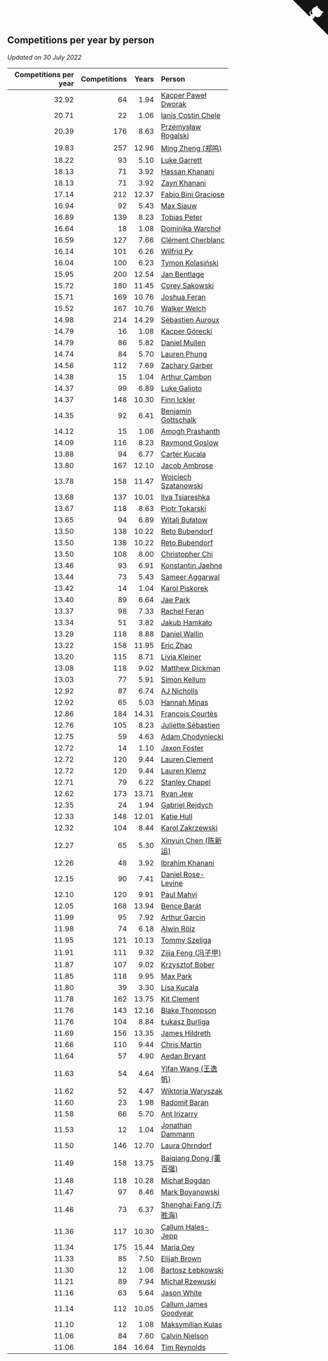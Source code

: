 ## Competitions per year by person

*Updated on 30 July 2022*

| Competitions per year | Competitions | Years | Person |
| ---: | ---: | ---: | :--- |
| 32.92 | 64 | 1.94 | [Kacper Paweł Dworak](https://www.worldcubeassociation.org/persons/2020DWOR01) |
| 20.71 | 22 | 1.06 | [Ianis Costin Chele](https://www.worldcubeassociation.org/persons/2021CHEL01) |
| 20.39 | 176 | 8.63 | [Przemysław Rogalski](https://www.worldcubeassociation.org/persons/2013ROGA02) |
| 19.83 | 257 | 12.96 | [Ming Zheng (郑鸣)](https://www.worldcubeassociation.org/persons/2009ZHEN11) |
| 18.22 | 93 | 5.10 | [Luke Garrett](https://www.worldcubeassociation.org/persons/2017GARR05) |
| 18.13 | 71 | 3.92 | [Hassan Khanani](https://www.worldcubeassociation.org/persons/2018KHAN26) |
| 18.13 | 71 | 3.92 | [Zayn Khanani](https://www.worldcubeassociation.org/persons/2018KHAN28) |
| 17.14 | 212 | 12.37 | [Fabio Bini Graciose](https://www.worldcubeassociation.org/persons/2010GRAC02) |
| 16.94 | 92 | 5.43 | [Max Siauw](https://www.worldcubeassociation.org/persons/2017SIAU02) |
| 16.89 | 139 | 8.23 | [Tobias Peter](https://www.worldcubeassociation.org/persons/2014PETE03) |
| 16.64 | 18 | 1.08 | [Dominika Warchoł](https://www.worldcubeassociation.org/persons/2021WARC01) |
| 16.59 | 127 | 7.66 | [Clément Cherblanc](https://www.worldcubeassociation.org/persons/2014CHER05) |
| 16.14 | 101 | 6.26 | [Wilfrid Py](https://www.worldcubeassociation.org/persons/2016PYWI01) |
| 16.04 | 100 | 6.23 | [Tymon Kolasiński](https://www.worldcubeassociation.org/persons/2016KOLA02) |
| 15.95 | 200 | 12.54 | [Jan Bentlage](https://www.worldcubeassociation.org/persons/2010BENT01) |
| 15.72 | 180 | 11.45 | [Corey Sakowski](https://www.worldcubeassociation.org/persons/2011SAKO01) |
| 15.71 | 169 | 10.76 | [Joshua Feran](https://www.worldcubeassociation.org/persons/2011FERA01) |
| 15.52 | 167 | 10.76 | [Walker Welch](https://www.worldcubeassociation.org/persons/2011WELC01) |
| 14.98 | 214 | 14.29 | [Sébastien Auroux](https://www.worldcubeassociation.org/persons/2008AURO01) |
| 14.79 | 16 | 1.08 | [Kacper Górecki](https://www.worldcubeassociation.org/persons/2021GORE01) |
| 14.79 | 86 | 5.82 | [Daniel Mullen](https://www.worldcubeassociation.org/persons/2016MULL04) |
| 14.74 | 84 | 5.70 | [Lauren Phung](https://www.worldcubeassociation.org/persons/2016PHUN02) |
| 14.56 | 112 | 7.69 | [Zachary Garber](https://www.worldcubeassociation.org/persons/2014GARB01) |
| 14.38 | 15 | 1.04 | [Arthur Cambon](https://www.worldcubeassociation.org/persons/2021CAMB01) |
| 14.37 | 99 | 6.89 | [Luke Galioto](https://www.worldcubeassociation.org/persons/2015GALI02) |
| 14.37 | 148 | 10.30 | [Finn Ickler](https://www.worldcubeassociation.org/persons/2012ICKL01) |
| 14.35 | 92 | 6.41 | [Benjamin Gottschalk](https://www.worldcubeassociation.org/persons/2016GOTT01) |
| 14.12 | 15 | 1.06 | [Amogh Prashanth](https://www.worldcubeassociation.org/persons/2021PRAS01) |
| 14.09 | 116 | 8.23 | [Raymond Goslow](https://www.worldcubeassociation.org/persons/2014GOSL01) |
| 13.88 | 94 | 6.77 | [Carter Kucala](https://www.worldcubeassociation.org/persons/2015KUCA01) |
| 13.80 | 167 | 12.10 | [Jacob Ambrose](https://www.worldcubeassociation.org/persons/2010AMBR01) |
| 13.78 | 158 | 11.47 | [Wojciech Szatanowski](https://www.worldcubeassociation.org/persons/2011SZAT01) |
| 13.68 | 137 | 10.01 | [Ilya Tsiareshka](https://www.worldcubeassociation.org/persons/2012TERE01) |
| 13.67 | 118 | 8.63 | [Piotr Tokarski](https://www.worldcubeassociation.org/persons/2013TOKA01) |
| 13.65 | 94 | 6.89 | [Witali Bułatow](https://www.worldcubeassociation.org/persons/2015BUAT01) |
| 13.50 | 138 | 10.22 | [Reto Bubendorf](https://www.worldcubeassociation.org/persons/2012BUBE01) |
| 13.50 | 138 | 10.22 | [Reto Bubendorf](https://www.worldcubeassociation.org/persons/2012BUBE01) |
| 13.50 | 108 | 8.00 | [Christopher Chi](https://www.worldcubeassociation.org/persons/2014CHIC01) |
| 13.46 | 93 | 6.91 | [Konstantin Jaehne](https://www.worldcubeassociation.org/persons/2015JAEH01) |
| 13.44 | 73 | 5.43 | [Sameer Aggarwal](https://www.worldcubeassociation.org/persons/2017AGGA01) |
| 13.42 | 14 | 1.04 | [Karol Piskorek](https://www.worldcubeassociation.org/persons/2021PISK01) |
| 13.40 | 89 | 6.64 | [Jae Park](https://www.worldcubeassociation.org/persons/2015PARK24) |
| 13.37 | 98 | 7.33 | [Rachel Feran](https://www.worldcubeassociation.org/persons/2015FERA01) |
| 13.34 | 51 | 3.82 | [Jakub Hamkało](https://www.worldcubeassociation.org/persons/2018HAMK01) |
| 13.29 | 118 | 8.88 | [Daniel Wallin](https://www.worldcubeassociation.org/persons/2013WALL03) |
| 13.22 | 158 | 11.95 | [Eric Zhao](https://www.worldcubeassociation.org/persons/2010ZHAO19) |
| 13.20 | 115 | 8.71 | [Livia Kleiner](https://www.worldcubeassociation.org/persons/2013KLEI03) |
| 13.08 | 118 | 9.02 | [Matthew Dickman](https://www.worldcubeassociation.org/persons/2013DICK01) |
| 13.03 | 77 | 5.91 | [Simon Kellum](https://www.worldcubeassociation.org/persons/2016KELL12) |
| 12.92 | 87 | 6.74 | [AJ Nicholls](https://www.worldcubeassociation.org/persons/2015NICH04) |
| 12.92 | 65 | 5.03 | [Hannah Minas](https://www.worldcubeassociation.org/persons/2017MINA04) |
| 12.86 | 184 | 14.31 | [François Courtès](https://www.worldcubeassociation.org/persons/2008COUR01) |
| 12.76 | 105 | 8.23 | [Juliette Sébastien](https://www.worldcubeassociation.org/persons/2014SEBA01) |
| 12.75 | 59 | 4.63 | [Adam Chodyniecki](https://www.worldcubeassociation.org/persons/2017CHOD02) |
| 12.72 | 14 | 1.10 | [Jaxon Foster](https://www.worldcubeassociation.org/persons/2021FOST01) |
| 12.72 | 120 | 9.44 | [Lauren Clement](https://www.worldcubeassociation.org/persons/2013KLEM01) |
| 12.72 | 120 | 9.44 | [Lauren Klemz](https://www.worldcubeassociation.org/persons/2013KLEM01) |
| 12.71 | 79 | 6.22 | [Stanley Chapel](https://www.worldcubeassociation.org/persons/2016CHAP04) |
| 12.62 | 173 | 13.71 | [Ryan Jew](https://www.worldcubeassociation.org/persons/2008JEWR01) |
| 12.35 | 24 | 1.94 | [Gabriel Rejdych](https://www.worldcubeassociation.org/persons/2020REJD01) |
| 12.33 | 148 | 12.01 | [Katie Hull](https://www.worldcubeassociation.org/persons/2010HULL01) |
| 12.32 | 104 | 8.44 | [Karol Zakrzewski](https://www.worldcubeassociation.org/persons/2014ZAKR01) |
| 12.27 | 65 | 5.30 | [Xinyun Chen (陈新运)](https://www.worldcubeassociation.org/persons/2017CHEN36) |
| 12.26 | 48 | 3.92 | [Ibrahim Khanani](https://www.worldcubeassociation.org/persons/2018KHAN27) |
| 12.15 | 90 | 7.41 | [Daniel Rose-Levine](https://www.worldcubeassociation.org/persons/2015ROSE01) |
| 12.10 | 120 | 9.91 | [Paul Mahvi](https://www.worldcubeassociation.org/persons/2012MAHV01) |
| 12.05 | 168 | 13.94 | [Bence Barát](https://www.worldcubeassociation.org/persons/2008BARA01) |
| 11.99 | 95 | 7.92 | [Arthur Garcin](https://www.worldcubeassociation.org/persons/2014GARC27) |
| 11.98 | 74 | 6.18 | [Alwin Rölz](https://www.worldcubeassociation.org/persons/2016ROLZ01) |
| 11.95 | 121 | 10.13 | [Tommy Szeliga](https://www.worldcubeassociation.org/persons/2012SZEL01) |
| 11.91 | 111 | 9.32 | [Zijia Feng (冯子甲)](https://www.worldcubeassociation.org/persons/2013FENG02) |
| 11.87 | 107 | 9.02 | [Krzysztof Bober](https://www.worldcubeassociation.org/persons/2013BOBE01) |
| 11.85 | 118 | 9.95 | [Max Park](https://www.worldcubeassociation.org/persons/2012PARK03) |
| 11.80 | 39 | 3.30 | [Lisa Kucala](https://www.worldcubeassociation.org/persons/2019KUCA01) |
| 11.78 | 162 | 13.75 | [Kit Clement](https://www.worldcubeassociation.org/persons/2008CLEM01) |
| 11.76 | 143 | 12.16 | [Blake Thompson](https://www.worldcubeassociation.org/persons/2010THOM03) |
| 11.76 | 104 | 8.84 | [Łukasz Burliga](https://www.worldcubeassociation.org/persons/2013BURL01) |
| 11.69 | 156 | 13.35 | [James Hildreth](https://www.worldcubeassociation.org/persons/2009HILD01) |
| 11.66 | 110 | 9.44 | [Chris Martin](https://www.worldcubeassociation.org/persons/2013MART03) |
| 11.64 | 57 | 4.90 | [Aedan Bryant](https://www.worldcubeassociation.org/persons/2017BRYA06) |
| 11.63 | 54 | 4.64 | [Yifan Wang (王逸帆)](https://www.worldcubeassociation.org/persons/2017WANY29) |
| 11.62 | 52 | 4.47 | [Wiktoria Waryszak](https://www.worldcubeassociation.org/persons/2018WARY01) |
| 11.60 | 23 | 1.98 | [Radomił Baran](https://www.worldcubeassociation.org/persons/2020BARA02) |
| 11.58 | 66 | 5.70 | [Ant Irizarry](https://www.worldcubeassociation.org/persons/2016IRIZ02) |
| 11.53 | 12 | 1.04 | [Jonathan Dammann](https://www.worldcubeassociation.org/persons/2021DAMM01) |
| 11.50 | 146 | 12.70 | [Laura Ohrndorf](https://www.worldcubeassociation.org/persons/2009OHRN01) |
| 11.49 | 158 | 13.75 | [Baiqiang Dong (董百强)](https://www.worldcubeassociation.org/persons/2008DONG06) |
| 11.48 | 118 | 10.28 | [Michał Bogdan](https://www.worldcubeassociation.org/persons/2012BOGD01) |
| 11.47 | 97 | 8.46 | [Mark Boyanowski](https://www.worldcubeassociation.org/persons/2014BOYA01) |
| 11.46 | 73 | 6.37 | [Shenghai Fang (方胜海)](https://www.worldcubeassociation.org/persons/2016FANG01) |
| 11.36 | 117 | 10.30 | [Callum Hales-Jepp](https://www.worldcubeassociation.org/persons/2012HALE01) |
| 11.34 | 175 | 15.44 | [Maria Oey](https://www.worldcubeassociation.org/persons/2007OEYM01) |
| 11.33 | 85 | 7.50 | [Elijah Brown](https://www.worldcubeassociation.org/persons/2015BROW03) |
| 11.30 | 12 | 1.06 | [Bartosz Łebkowski](https://www.worldcubeassociation.org/persons/2021LEBK01) |
| 11.21 | 89 | 7.94 | [Michał Rzewuski](https://www.worldcubeassociation.org/persons/2014RZEW01) |
| 11.16 | 63 | 5.64 | [Jason White](https://www.worldcubeassociation.org/persons/2016WHIT16) |
| 11.14 | 112 | 10.05 | [Callum James Goodyear](https://www.worldcubeassociation.org/persons/2012GOOD02) |
| 11.10 | 12 | 1.08 | [Maksymilian Kulas](https://www.worldcubeassociation.org/persons/2021KULA02) |
| 11.06 | 84 | 7.60 | [Calvin Nielson](https://www.worldcubeassociation.org/persons/2014NIEL03) |
| 11.06 | 184 | 16.64 | [Tim Reynolds](https://www.worldcubeassociation.org/persons/2005REYN01) |


<a href="https://github.com/JustinTimeCuber/wca_statistics" class="github-corner" aria-label="View source on Github"><svg width="80" height="80" viewBox="0 0 250 250" style="fill:#151513; color:#fff; position: absolute; top: 0; border: 0; right: 0;" aria-hidden="true"><path d="M0,0 L115,115 L130,115 L142,142 L250,250 L250,0 Z"></path><path d="M128.3,109.0 C113.8,99.7 119.0,89.6 119.0,89.6 C122.0,82.7 120.5,78.6 120.5,78.6 C119.2,72.0 123.4,76.3 123.4,76.3 C127.3,80.9 125.5,87.3 125.5,87.3 C122.9,97.6 130.6,101.9 134.4,103.2" fill="currentColor" style="transform-origin: 130px 106px;" class="octo-arm"></path><path d="M115.0,115.0 C114.9,115.1 118.7,116.5 119.8,115.4 L133.7,101.6 C136.9,99.2 139.9,98.4 142.2,98.6 C133.8,88.0 127.5,74.4 143.8,58.0 C148.5,53.4 154.0,51.2 159.7,51.0 C160.3,49.4 163.2,43.6 171.4,40.1 C171.4,40.1 176.1,42.5 178.8,56.2 C183.1,58.6 187.2,61.8 190.9,65.4 C194.5,69.0 197.7,73.2 200.1,77.6 C213.8,80.2 216.3,84.9 216.3,84.9 C212.7,93.1 206.9,96.0 205.4,96.6 C205.1,102.4 203.0,107.8 198.3,112.5 C181.9,128.9 168.3,122.5 157.7,114.1 C157.9,116.9 156.7,120.9 152.7,124.9 L141.0,136.5 C139.8,137.7 141.6,141.9 141.8,141.8 Z" fill="currentColor" class="octo-body"></path></svg></a><style>.github-corner:hover .octo-arm{animation:octocat-wave 560ms ease-in-out}@keyframes octocat-wave{0%,100%{transform:rotate(0)}20%,60%{transform:rotate(-25deg)}40%,80%{transform:rotate(10deg)}}@media (max-width:500px){.github-corner:hover .octo-arm{animation:none}.github-corner .octo-arm{animation:octocat-wave 560ms ease-in-out}}</style>
